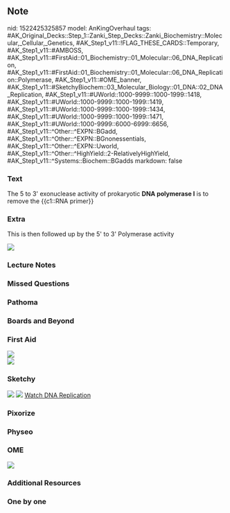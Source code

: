 ## Note
nid: 1522425325857
model: AnKingOverhaul
tags: #AK_Original_Decks::Step_1::Zanki_Step_Decks::Zanki_Biochemistry::Molecular,_Cellular,_Genetics, #AK_Step1_v11::!FLAG_THESE_CARDS::Temporary, #AK_Step1_v11::#AMBOSS, #AK_Step1_v11::#FirstAid::01_Biochemistry::01_Molecular::06_DNA_Replication, #AK_Step1_v11::#FirstAid::01_Biochemistry::01_Molecular::06_DNA_Replication::Polymerase, #AK_Step1_v11::#OME_banner, #AK_Step1_v11::#SketchyBiochem::03_Molecular_Biology::01_DNA::02_DNA_Replication, #AK_Step1_v11::#UWorld::1000-9999::1000-1999::1418, #AK_Step1_v11::#UWorld::1000-9999::1000-1999::1419, #AK_Step1_v11::#UWorld::1000-9999::1000-1999::1434, #AK_Step1_v11::#UWorld::1000-9999::1000-1999::1471, #AK_Step1_v11::#UWorld::1000-9999::6000-6999::6656, #AK_Step1_v11::^Other::^EXPN::BGadd, #AK_Step1_v11::^Other::^EXPN::BGnonessentials, #AK_Step1_v11::^Other::^EXPN::Uworld, #AK_Step1_v11::^Other::^HighYield::2-RelativelyHighYield, #AK_Step1_v11::^Systems::Biochem::BGadds
markdown: false

### Text
The 5 to 3' exonuclease activity of prokaryotic <b>DNA polymerase
I</b> is to remove the {{c1::RNA primer}}

### Extra
This is then followed up by the 5' to 3' Polymerase activity
<div><img src="paste-25181393256449.jpg"></div>

### Lecture Notes


### Missed Questions


### Pathoma


### Boards and Beyond


### First Aid
<img src="paste-75f132df0d412ebda207e734907c6b399a1ca406.jpg">
<div><img src=
"paste-e239423f2da04ac0314ec52322f3c6132cf6cbe6.jpg"></div>

### Sketchy
<img src="DNA%20Replication.png"> <img src=
"Screen%20Shot%202022-01-30%20at%209.48.05%20AM.png"> <a href=
"https://dashboard.sketchy.com/study/medical/courses/medical-biochemistry/units/medical-biochemistry-molecular-biology/videos/medical-biochemistry-molecular-biology-dna-dna-replication?utm_source=anki&utm_medium=partnership&utm_campaign=february_update&utm_content=medical">
Watch DNA Replication</a>

### Pixorize


### Physeo


### OME
<div class="ome-widget">
  <a href="https://onlinemeded.org?ref=anki"><img src=
  "_OME_AnkiFlashcards_General_7.png"></a>
</div>

### Additional Resources


### One by one

